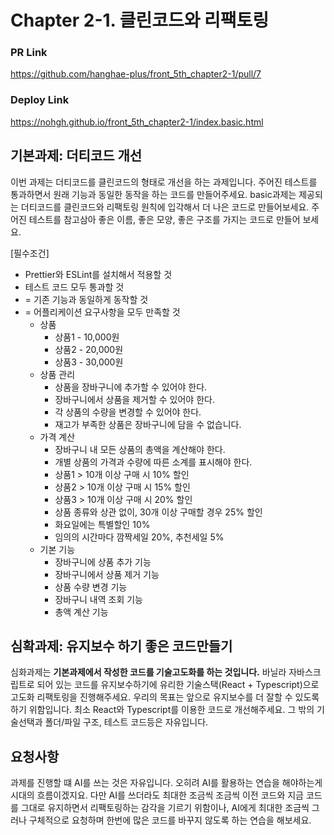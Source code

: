 # Chapter 2-1. 클린코드와 리팩토링

### PR Link

https://github.com/hanghae-plus/front_5th_chapter2-1/pull/7

### Deploy Link

https://nohgh.github.io/front_5th_chapter2-1/index.basic.html

## 기본과제: 더티코드 개선

이번 과제는 더티코드를 클린코드의 형태로 개선을 하는 과제입니다. 주어진 테스트를 통과하면서 원래 기능과 동일한 동작을 하는 코드를 만들어주세요. basic과제는 제공되는 더티코드를 클린코드와 리팩토링 원칙에 입각해서 더 나은 코드로 만들어보세요. 주어진 테스트를 참고삼아 좋은 이름, 좋은 모양, 좋은 구조를 가지는 코드로 만들어 보세요.

[필수조건]

- Prettier와 ESLint를 설치해서 적용할 것
- 테스트 코드 모두 통과할 것
- = 기존 기능과 동일하게 동작할 것
- = 어플리케이션 요구사항을 모두 만족할 것
  - 상품
    - 상품1 - 10,000원
    - 상품2 - 20,000원
    - 상품3 - 30,000원
  - 상품 관리
    - 상품을 장바구니에 추가할 수 있어야 한다.
    - 장바구니에서 상품을 제거할 수 있어야 한다.
    - 각 상품의 수량을 변경할 수 있어야 한다.
    - 재고가 부족한 상품은 장바구니에 담을 수 없습니다.
  - 가격 계산
    - 장바구니 내 모든 상품의 총액을 계산해야 한다.
    - 개별 상품의 가격과 수량에 따른 소계를 표시해야 한다.
    - 상품1 > 10개 이상 구매 시 10% 할인
    - 상품2 > 10개 이상 구매 시 15% 할인
    - 상품3 > 10개 이상 구매 시 20% 할인
    - 상품 종류와 상관 없이, 30개 이상 구매할 경우 25% 할인
    - 화요일에는 특별할인 10%
    - 임의의 시간마다 깜짝세일 20%, 추천세일 5%
  - 기본 기능
    - 장바구니에 상품 추가 기능
    - 장바구니에서 상품 제거 기능
    - 상품 수량 변경 기능
    - 장바구니 내역 조회 기능
    - 총액 계산 기능

## 심확과제: 유지보수 하기 좋은 코드만들기

심화과제는 **기본과제에서 작성한 코드를 기술고도화를 하는 것입니다.** 바닐라 자바스크립트로 되어 있는 코드를 유지보수하기에 유리한 기술스택(React + Typescript)으로 고도화 리팩토링을 진행해주세요.
우리의 목표는 앞으로 유지보수를 더 잘할 수 있도록 하기 위함입니다. 최소 React와 Typescript를 이용한 코드로 개선해주세요. 그 밖의 기술선택과 폴더/파일 구조, 테스트 코드등은 자유입니다.

## 요청사항

과제를 진행할 떄 AI를 쓰는 것은 자유입니다. 오히려 AI를 활용하는 연습을 해야하는게 시대의 흐름이겠지요.
다만 AI를 쓰더라도 최대한 조금씩 조금씩 이전 코드와 지금 코드를 그대로 유지하면서 리팩토링하는 감각을 기르기 위함이나,
AI에게 최대한 조금씩 그러나 구체적으로 요청하며 한번에 많은 코드를 바꾸지 않도록 하는 연습을 해보세요.

